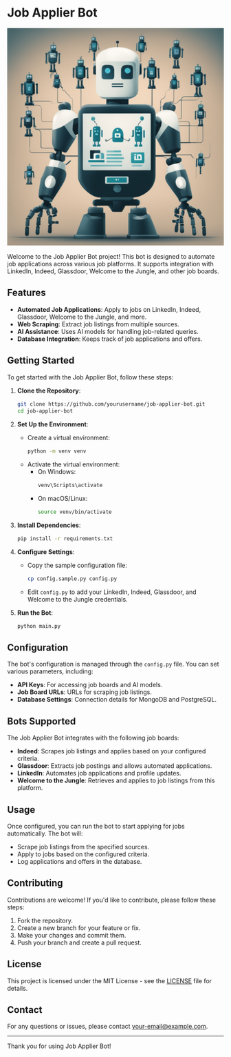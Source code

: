 # Job Applier Bot

![Job Applier Bot](image.jpeg)

Welcome to the Job Applier Bot project! This bot is designed to automate job applications across various job platforms. It supports integration with LinkedIn, Indeed, Glassdoor, Welcome to the Jungle, and other job boards.

## Features

- **Automated Job Applications**: Apply to jobs on LinkedIn, Indeed, Glassdoor, Welcome to the Jungle, and more.
- **Web Scraping**: Extract job listings from multiple sources.
- **AI Assistance**: Uses AI models for handling job-related queries.
- **Database Integration**: Keeps track of job applications and offers.

## Getting Started

To get started with the Job Applier Bot, follow these steps:

1. **Clone the Repository**:
    ```bash
    git clone https://github.com/yourusername/job-applier-bot.git
    cd job-applier-bot
    ```

2. **Set Up the Environment**:
    - Create a virtual environment:
      ```bash
      python -m venv venv
      ```
    - Activate the virtual environment:
      - On Windows:
        ```bash
        venv\Scripts\activate
        ```
      - On macOS/Linux:
        ```bash
        source venv/bin/activate
        ```

3. **Install Dependencies**:
    ```bash
    pip install -r requirements.txt
    ```

4. **Configure Settings**:
    - Copy the sample configuration file:
      ```bash
      cp config.sample.py config.py
      ```
    - Edit `config.py` to add your LinkedIn, Indeed, Glassdoor, and Welcome to the Jungle credentials.

5. **Run the Bot**:
    ```bash
    python main.py
    ```

## Configuration

The bot's configuration is managed through the `config.py` file. You can set various parameters, including:

- **API Keys**: For accessing job boards and AI models.
- **Job Board URLs**: URLs for scraping job listings.
- **Database Settings**: Connection details for MongoDB and PostgreSQL.

## Bots Supported

The Job Applier Bot integrates with the following job boards:

- **Indeed**: Scrapes job listings and applies based on your configured criteria.
- **Glassdoor**: Extracts job postings and allows automated applications.
- **LinkedIn**: Automates job applications and profile updates.
- **Welcome to the Jungle**: Retrieves and applies to job listings from this platform.

## Usage

Once configured, you can run the bot to start applying for jobs automatically. The bot will:

- Scrape job listings from the specified sources.
- Apply to jobs based on the configured criteria.
- Log applications and offers in the database.

## Contributing

Contributions are welcome! If you'd like to contribute, please follow these steps:

1. Fork the repository.
2. Create a new branch for your feature or fix.
3. Make your changes and commit them.
4. Push your branch and create a pull request.

## License

This project is licensed under the MIT License - see the [LICENSE](LICENSE) file for details.

## Contact

For any questions or issues, please contact [your-email@example.com](mailto:your-email@example.com).

---

Thank you for using Job Applier Bot!
